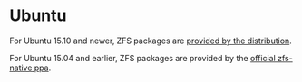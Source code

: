 # Ubuntu

For Ubuntu 15.10 and newer, ZFS packages are [provided by the distribution][ubuntu-wiki].

For Ubuntu 15.04 and earlier, ZFS packages are provided by the [official zfs-native ppa][ubuntu-ppa].

[ubuntu-wiki]: https://wiki.ubuntu.com/Kernel/Reference/ZFS
[ubuntu-ppa]: https://launchpad.net/~zfs-native/+archive/ubuntu/stable